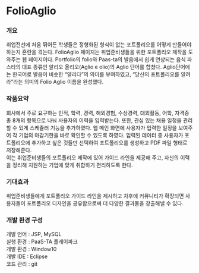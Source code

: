 # FolioAglio

### 개요
취업전선에 처음 뛰어든 학생들은 정형화된 형식이 없는 포트폴리오를 어떻게 만들어야 하는지 혼란을 겪는다. FolioAglio 페이지는 취업준비생들을 위한 포트폴리오 제작을 도와주는 웹 페이지이다. Portfolio의 folio와 Paas-ta의 발음에서 쉽게 연상되는 음식 파스타의 대표 종류인 알리오 올리오(Aglio e olio)의 Aglio 단어를 합쳤다. Aglio단어에는 한국어로 발음이 비슷한 “알리다”의 의미를 부여하였고, “당신의 포트폴리오를 알려라”라는 의미의 Folio Aglio 이름을 완성했다.


### 작품요약
회사에서 주로 요구하는 인적, 학력, 경력, 해외경험, 수상경력, 대외활동, 어학, 자격증 총 8개의 항목으로 나눠 사용자의 이력을 입력받는다. 또한, 관심 있는 채용 일정을 관리할 수 있게 스케쥴러 기능을 추가하였다. 웹 메인 화면에 사용자가 입력한 일정을 보여주어 각 기업의 마감기한을 바로 확인할 수 있도록 하였다. 입력된 데이터 중 사용자가 포트폴리오에 추가하고 싶은 것들만 선택하여 포트폴리오를 생성하고 PDF 파일 형태로 저장해준다. <br>
이는 취업준비생들의 포트폴리오 제작에 있어 가이드 라인을 제공해 주고, 자신의 이력을 정리해 지원하는 기업에 맞게 취합하기 편리하도록 한다.


### 기대효과
취업준비생들에게 포트폴리오 가이드 라인을 제시하고 차후에 커뮤니티가 확장되면 사용자들이 포트폴리오 디자인을 공유함으로써 더 다양한 결과물을 창출해낼 수 있다.


### 개발 환경 구성
개발 언어 : JSP, MySQL <br>
실행 환경 : PaaS-TA 플레이파크 <br>
개발 환경 : Window10 <br>
개발 IDE : Eclipse <br>
코드 관리 : git <br>
